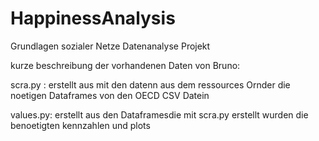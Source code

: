 # HappinessAnalysis
Grundlagen sozialer Netze Datenanalyse Projekt

kurze beschreibung der vorhandenen Daten von Bruno:

scra.py : erstellt aus mit den datenn aus dem ressources Ornder die noetigen Dataframes von den OECD CSV Datein


values.py: erstellt aus den Dataframesdie mit scra.py erstellt wurden die benoetigten kennzahlen und plots
